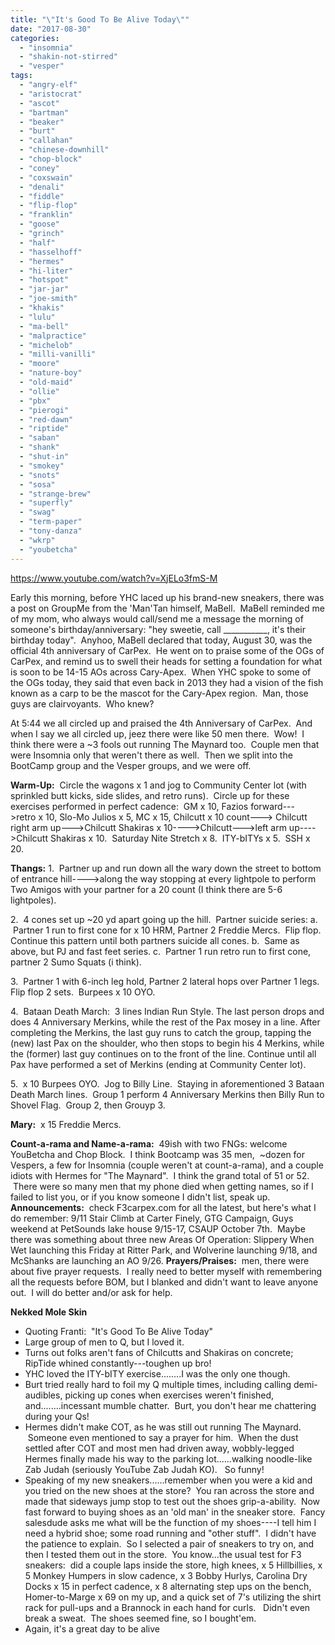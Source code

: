 ```yaml
---
title: "\"It's Good To Be Alive Today\""
date: "2017-08-30"
categories: 
  - "insomnia"
  - "shakin-not-stirred"
  - "vesper"
tags: 
  - "angry-elf"
  - "aristocrat"
  - "ascot"
  - "bartman"
  - "beaker"
  - "burt"
  - "callahan"
  - "chinese-downhill"
  - "chop-block"
  - "coney"
  - "coxswain"
  - "denali"
  - "fiddle"
  - "flip-flop"
  - "franklin"
  - "goose"
  - "grinch"
  - "half"
  - "hasselhoff"
  - "hermes"
  - "hi-liter"
  - "hotspot"
  - "jar-jar"
  - "joe-smith"
  - "khakis"
  - "lulu"
  - "ma-bell"
  - "malpractice"
  - "michelob"
  - "milli-vanilli"
  - "moore"
  - "nature-boy"
  - "old-maid"
  - "ollie"
  - "pbx"
  - "pierogi"
  - "red-dawn"
  - "riptide"
  - "saban"
  - "shank"
  - "shut-in"
  - "smokey"
  - "snots"
  - "sosa"
  - "strange-brew"
  - "superfly"
  - "swag"
  - "term-paper"
  - "tony-danza"
  - "wkrp"
  - "youbetcha"
---
```


https://www.youtube.com/watch?v=XjELo3fmS-M

Early this morning, before YHC laced up his brand-new sneakers, there was a post on GroupMe from the 'Man'Tan himself, MaBell.  MaBell reminded me of my mom, who always would call/send me a message the morning of someone's birthday/anniversary: "hey sweetie, call \_\_\_\_\_\_\_\_\_\_\_, it's their birthday today".  Anyhoo, MaBell declared that today, August 30, was the official 4th anniversary of CarPex.  He went on to praise some of the OGs of CarPex, and remind us to swell their heads for setting a foundation for what is soon to be 14-15 AOs across Cary-Apex.  When YHC spoke to some of the OGs today, they said that even back in 2013 they had a vision of the fish known as a carp to be the mascot for the Cary-Apex region.  Man, those guys are clairvoyants.  Who knew?

At 5:44 we all circled up and praised the 4th Anniversary of CarPex.  And when I say we all circled up, jeez there were like 50 men there.  Wow!  I think there were a ~3 fools out running The Maynard too.  Couple men that were Insomnia only that weren't there as well.  Then we split into the BootCamp group and the Vesper groups, and we were off.

**Warm-Up:**  Circle the wagons x 1 and jog to Community Center lot (with sprinkled butt kicks, side slides, and retro runs).  Circle up for these exercises performed in perfect cadence:  GM x 10, Fazios forward--->retro x 10, Slo-Mo Julios x 5, MC x 15, Chilcutt x 10 count---> Chilcutt right arm up--->Chilcutt Shakiras x 10---->Chilcutt--->left arm up---->Chilcutt Shakiras x 10.  Saturday Nite Stretch x 8.  ITY-bITYs x 5.  SSH x 20.

**Thangs:** 1\.  Partner up and run down all the wary down the street to bottom of entrance hill---->along the way stopping at every lightpole to perform Two Amigos with your partner for a 20 count (I think there are 5-6 lightpoles).

2\.  4 cones set up ~20 yd apart going up the hill.  Partner suicide series: a.  Partner 1 run to first cone for x 10 HRM, Partner 2 Freddie Mercs.  Flip flop. Continue this pattern until both partners suicide all cones. b.  Same as above, but PJ and fast feet series. c.  Partner 1 run retro run to first cone, partner 2 Sumo Squats (i think).

3\.  Partner 1 with 6-inch leg hold, Partner 2 lateral hops over Partner 1 legs. Flip flop 2 sets.  Burpees x 10 OYO.

4\.  Bataan Death March:  3 lines Indian Run Style. The last person drops and does 4 Anniversary Merkins, while the rest of the Pax mosey in a line. After completing the Merkins, the last guy runs to catch the group, tapping the (new) last Pax on the shoulder, who then stops to begin his 4 Merkins, while the (former) last guy continues on to the front of the line. Continue until all Pax have performed a set of Merkins (ending at Community Center lot).

5\.  x 10 Burpees OYO.  Jog to Billy Line.  Staying in aforementioned 3 Bataan Death March lines.  Group 1 perform 4 Anniversary Merkins then Billy Run to Shovel Flag.  Group 2, then Grouyp 3.

**Mary:**  x 15 Freddie Mercs.

**Count-a-rama and Name-a-rama:**  49ish with two FNGs: welcome YouBetcha and Chop Block.  I think Bootcamp was 35 men,  ~dozen for Vespers, a few for Insomnia (couple weren't at count-a-rama), and a couple idiots with Hermes for "The Maynard".  I think the grand total of 51 or 52.  There were so many men that my phone died when getting names, so if I failed to list you, or if you know someone I didn't list, speak up. **Announcements:**  check F3carpex.com for all the latest, but here's what I do remember: 9/11 Stair Climb at Carter Finely, GTG Campaign, Guys weekend at PetSounds lake house 9/15-17, CSAUP October 7th.  Maybe there was something about three new Areas Of Operation: Slippery When Wet launching this Friday at Ritter Park, and Wolverine launching 9/18, and McShanks are launching an AO 9/26. **Prayers/Praises:**  men, there were about five prayer requests.  I really need to better myself with remembering all the requests before BOM, but I blanked and didn't want to leave anyone out.  I will do better and/or ask for help.

**Nekked Mole Skin**

- Quoting Franti:  "It's Good To Be Alive Today"
- Large group of men to Q, but I loved it.
- Turns out folks aren't fans of Chilcutts and Shakiras on concrete; RipTide whined constantly---toughen up bro!
- YHC loved the ITY-bITY exercise........I was the only one though.
- Burt tried really hard to foil my Q multiple times, including calling demi-audibles, picking up cones when exercises weren't finished, and........incessant mumble chatter.  Burt, you don't hear me chattering during your Qs!
- Hermes didn't make COT, as he was still out running The Maynard.  Someone even mentioned to say a prayer for him.  When the dust settled after COT and most men had driven away, wobbly-legged Hermes finally made his way to the parking lot......walking noodle-like Zab Judah (seriously YouTube Zab Judah KO).   So funny!
- Speaking of my new sneakers......remember when you were a kid and you tried on the new shoes at the store?  You ran across the store and made that sideways jump stop to test out the shoes grip-a-ability.  Now fast forward to buying shoes as an 'old man' in the sneaker store.  Fancy salesdude asks me what will be the function of my shoes----I tell him I need a hybrid shoe; some road running and "other stuff".  I didn't have the patience to explain.  So I selected a pair of sneakers to try on, and then I tested them out in the store.  You know...the usual test for F3 sneakers:  did a couple laps inside the store, high knees, x 5 Hillbillies, x 5 Monkey Humpers in slow cadence, x 3 Bobby Hurlys, Carolina Dry Docks x 15 in perfect cadence, x 8 alternating step ups on the bench, Homer-to-Marge x 69 on my up, and a quick set of 7's utilizing the shirt rack for pull-ups and a Brannock in each hand for curls.   Didn't even break a sweat.  The shoes seemed fine, so I bought'em.
- Again, it's a great day to be alive
